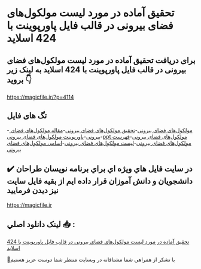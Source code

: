 # تحقیق آماده در مورد لیست مولکول‌های فضای بیرونی در قالب فایل پاورپوینت با 424 اسلاید

## برای دریافت تحقیق آماده در مورد لیست مولکول‌های فضای بیرونی در قالب فایل پاورپوینت با 424 اسلاید به لینک زیر بروید 👇

https://magicfile.ir/?p=4114

## تگ های فایل

-[ مولکول‌های فضای بیرونی](https://magicfile.ir/product/%d8%aa%d8%ad%d9%82%db%8c%d9%82-%d8%a2%d9%85%d8%a7%d8%af%d9%87-%d9%84%db%8c%d8%b3%d8%aa-%d9%85%d9%88%d9%84%da%a9%d9%88%d9%84%d9%87%d8%a7%db%8c-%d9%81%d8%b6%d8%a7%db%8c-%d8%a8%db%8c%d8%b1%d9%88%d9%86%db%8c-%d9%be%d8%a7%d9%88%d8%b1%d9%be%d9%88%db%8c%d9%86%d8%aa/)-[تحقیق  مولکول‌های فضای بیرونی](https://magicfile.ir/product/%d8%aa%d8%ad%d9%82%db%8c%d9%82-%d8%a2%d9%85%d8%a7%d8%af%d9%87-%d9%84%db%8c%d8%b3%d8%aa-%d9%85%d9%88%d9%84%da%a9%d9%88%d9%84%d9%87%d8%a7%db%8c-%d9%81%d8%b6%d8%a7%db%8c-%d8%a8%db%8c%d8%b1%d9%88%d9%86%db%8c-%d9%be%d8%a7%d9%88%d8%b1%d9%be%d9%88%db%8c%d9%86%d8%aa/)-[مقاله  مولکول‌های فضای بیرونی](https://magicfile.ir/product/%d8%aa%d8%ad%d9%82%db%8c%d9%82-%d8%a2%d9%85%d8%a7%d8%af%d9%87-%d9%84%db%8c%d8%b3%d8%aa-%d9%85%d9%88%d9%84%da%a9%d9%88%d9%84%d9%87%d8%a7%db%8c-%d9%81%d8%b6%d8%a7%db%8c-%d8%a8%db%8c%d8%b1%d9%88%d9%86%db%8c-%d9%be%d8%a7%d9%88%d8%b1%d9%be%d9%88%db%8c%d9%86%d8%aa/)-[پاورپوینت  مولکول‌های فضای بیرونی](https://magicfile.ir/product/%d8%aa%d8%ad%d9%82%db%8c%d9%82-%d8%a2%d9%85%d8%a7%d8%af%d9%87-%d9%84%db%8c%d8%b3%d8%aa-%d9%85%d9%88%d9%84%da%a9%d9%88%d9%84%d9%87%d8%a7%db%8c-%d9%81%d8%b6%d8%a7%db%8c-%d8%a8%db%8c%d8%b1%d9%88%d9%86%db%8c-%d9%be%d8%a7%d9%88%d8%b1%d9%be%d9%88%db%8c%d9%86%d8%aa/)-[ppt  مولکول‌های فضای بیرونی](https://magicfile.ir/product/%d8%aa%d8%ad%d9%82%db%8c%d9%82-%d8%a2%d9%85%d8%a7%d8%af%d9%87-%d9%84%db%8c%d8%b3%d8%aa-%d9%85%d9%88%d9%84%da%a9%d9%88%d9%84%d9%87%d8%a7%db%8c-%d9%81%d8%b6%d8%a7%db%8c-%d8%a8%db%8c%d8%b1%d9%88%d9%86%db%8c-%d9%be%d8%a7%d9%88%d8%b1%d9%be%d9%88%db%8c%d9%86%d8%aa/)-[فهرست  مولکول‌های فضای بیرونی](https://magicfile.ir/product/%d8%aa%d8%ad%d9%82%db%8c%d9%82-%d8%a2%d9%85%d8%a7%d8%af%d9%87-%d9%84%db%8c%d8%b3%d8%aa-%d9%85%d9%88%d9%84%da%a9%d9%88%d9%84%d9%87%d8%a7%db%8c-%d9%81%d8%b6%d8%a7%db%8c-%d8%a8%db%8c%d8%b1%d9%88%d9%86%db%8c-%d9%be%d8%a7%d9%88%d8%b1%d9%be%d9%88%db%8c%d9%86%d8%aa/)-[لیست  مولکول‌های فضای بیرونی](https://magicfile.ir/product/%d8%aa%d8%ad%d9%82%db%8c%d9%82-%d8%a2%d9%85%d8%a7%d8%af%d9%87-%d9%84%db%8c%d8%b3%d8%aa-%d9%85%d9%88%d9%84%da%a9%d9%88%d9%84%d9%87%d8%a7%db%8c-%d9%81%d8%b6%d8%a7%db%8c-%d8%a8%db%8c%d8%b1%d9%88%d9%86%db%8c-%d9%be%d8%a7%d9%88%d8%b1%d9%be%d9%88%db%8c%d9%86%d8%aa/)-[اسامی  مولکول‌های فضای بیرونی](https://magicfile.ir/product/%d8%aa%d8%ad%d9%82%db%8c%d9%82-%d8%a2%d9%85%d8%a7%d8%af%d9%87-%d9%84%db%8c%d8%b3%d8%aa-%d9%85%d9%88%d9%84%da%a9%d9%88%d9%84%d9%87%d8%a7%db%8c-%d9%81%d8%b6%d8%a7%db%8c-%d8%a8%db%8c%d8%b1%d9%88%d9%86%db%8c-%d9%be%d8%a7%d9%88%d8%b1%d9%be%d9%88%db%8c%d9%86%d8%aa/)

## ✔️ در سايت فايل هاي ويژه اي براي برنامه نويسان طراحان دانشجويان و دانش آموزان قرار داده ايم از بقيه فايل سايت نيز ديدن فرماييد

https://magicfile.ir


## لينک دانلود اصلي 📥 :

[تحقیق آماده در مورد لیست مولکول‌های فضای بیرونی در قالب فایل پاورپوینت با 424 اسلاید](https://magicfile.ir/product/%d8%aa%d8%ad%d9%82%db%8c%d9%82-%d8%a2%d9%85%d8%a7%d8%af%d9%87-%d9%84%db%8c%d8%b3%d8%aa-%d9%85%d9%88%d9%84%da%a9%d9%88%d9%84%d9%87%d8%a7%db%8c-%d9%81%d8%b6%d8%a7%db%8c-%d8%a8%db%8c%d8%b1%d9%88%d9%86%db%8c-%d9%be%d8%a7%d9%88%d8%b1%d9%be%d9%88%db%8c%d9%86%d8%aa/) 


🙏با تشکر از همراهي شما مشتاقانه در وبسایت منتظر شما دوست عزیز هستیم


